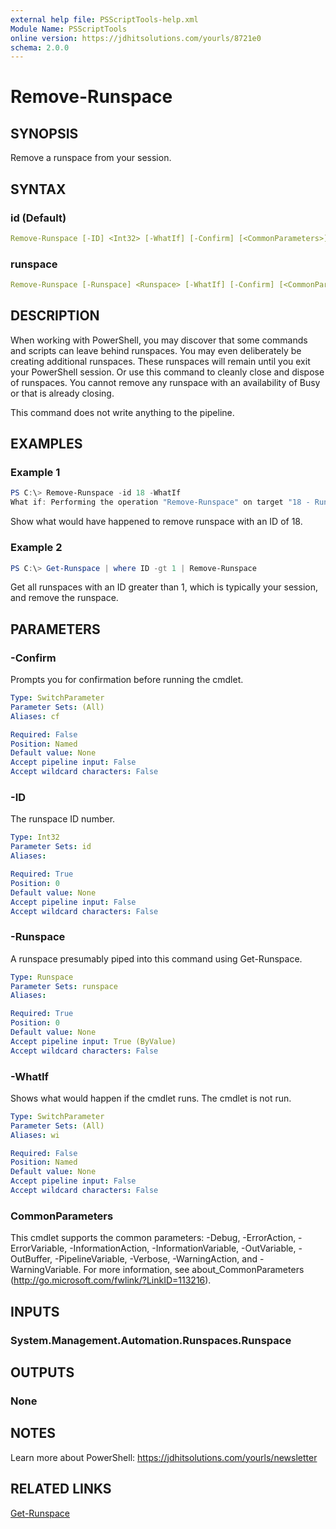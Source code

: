 ```yaml
---
external help file: PSScriptTools-help.xml
Module Name: PSScriptTools
online version: https://jdhitsolutions.com/yourls/8721e0
schema: 2.0.0
---
```


# Remove-Runspace

## SYNOPSIS

Remove a runspace from your session.

## SYNTAX

### id (Default)

```yaml
Remove-Runspace [-ID] <Int32> [-WhatIf] [-Confirm] [<CommonParameters>]
```

### runspace

```yaml
Remove-Runspace [-Runspace] <Runspace> [-WhatIf] [-Confirm] [<CommonParameters>]
```

## DESCRIPTION

When working with PowerShell, you may discover that some commands and scripts can leave behind runspaces. You may even deliberately be creating additional runspaces. These runspaces will remain until you exit your PowerShell session. Or use this command to cleanly close and dispose of runspaces. You cannot remove any runspace with an availability of Busy or that is already closing.

This command does not write anything to the pipeline.

## EXAMPLES

### Example 1

```powershell
PS C:\> Remove-Runspace -id 18 -WhatIf
What if: Performing the operation "Remove-Runspace" on target "18 - Runspace18".
```

Show what would have happened to remove runspace with an ID of 18.

### Example 2

```powershell
PS C:\> Get-Runspace | where ID -gt 1 | Remove-Runspace
```

Get all runspaces with an ID greater than 1, which is typically your session, and remove the runspace.

## PARAMETERS

### -Confirm

Prompts you for confirmation before running the cmdlet.

```yaml
Type: SwitchParameter
Parameter Sets: (All)
Aliases: cf

Required: False
Position: Named
Default value: None
Accept pipeline input: False
Accept wildcard characters: False
```

### -ID

The runspace ID number.

```yaml
Type: Int32
Parameter Sets: id
Aliases:

Required: True
Position: 0
Default value: None
Accept pipeline input: False
Accept wildcard characters: False
```

### -Runspace

A runspace presumably piped into this command using Get-Runspace.

```yaml
Type: Runspace
Parameter Sets: runspace
Aliases:

Required: True
Position: 0
Default value: None
Accept pipeline input: True (ByValue)
Accept wildcard characters: False
```

### -WhatIf

Shows what would happen if the cmdlet runs.
The cmdlet is not run.

```yaml
Type: SwitchParameter
Parameter Sets: (All)
Aliases: wi

Required: False
Position: Named
Default value: None
Accept pipeline input: False
Accept wildcard characters: False
```

### CommonParameters

This cmdlet supports the common parameters: -Debug, -ErrorAction, -ErrorVariable, -InformationAction, -InformationVariable, -OutVariable, -OutBuffer, -PipelineVariable, -Verbose, -WarningAction, and -WarningVariable.
For more information, see about_CommonParameters (http://go.microsoft.com/fwlink/?LinkID=113216).

## INPUTS

### System.Management.Automation.Runspaces.Runspace

## OUTPUTS

### None

## NOTES

Learn more about PowerShell: https://jdhitsolutions.com/yourls/newsletter

## RELATED LINKS

[Get-Runspace]()
